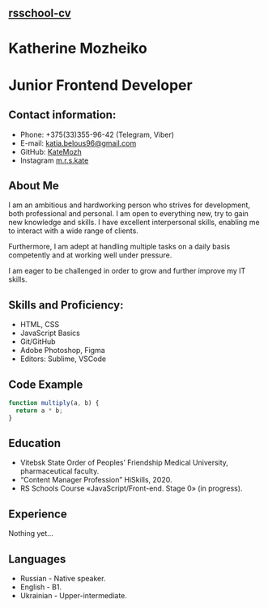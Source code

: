 ## [rsschool-cv](https://katemozh.github.io/rsschool-cv/)

# Katherine Mozheiko

# Junior Frontend Developer

## Contact information:

- Phone: +375(33)355-96-42 (Telegram, Viber)
- E-mail: katia.belous96@gmail.com
- GitHub: [KateMozh](https://github.com/KateMozh)
- Instagram [m.r.s.kate](https://www.instagram.com/m.r.s.kate/)

## About Me

I am an ambitious and hardworking person who strives for development, both professional and personal. I am open to everything new, try to gain new knowledge and skills. I have excellent interpersonal skills, enabling me to interact with a wide range of clients.

Furthermore, I am adept at handling multiple tasks on a daily basis competently and at working well under pressure.

I am eager to be challenged in order to grow and further improve my IT skills.

## Skills and Proficiency:

- HTML, CSS
- JavaScript Basics
- Git/GitHub
- Adobe Photoshop, Figma
- Editors: Sublime, VSCode

## Code Example

```javascript
function multiply(a, b) {
  return a * b;
}
```

## Education

- Vitebsk State Order of Peoples’ Friendship Medical University, pharmaceutical faculty.
- “Сontent Manager Profession” HiSkills, 2020.
- RS Schools Course «JavaScript/Front-end. Stage 0» (in progress).

## Experience

Nothing yet…

## Languages

- Russian - Native speaker.
- English - B1.
- Ukrainian - Upper-intermediate.
